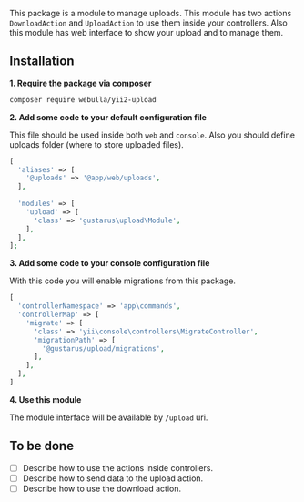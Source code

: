 This package is a module to manage uploads.
This module has two actions `DownloadAction` and `UploadAction` to use them inside your controllers.
Also this module has web interface to show your upload and to manage them.


## Installation
**1. Require the package via composer**
```bash
composer require webulla/yii2-upload
```

**2. Add some code to your default configuration file**

This file should be used inside both `web` and `console`.
Also you should define uploads folder (where to store uploaded files).
```php
[
  'aliases' => [
    '@uploads' => '@app/web/uploads',
  ],
  
  'modules' => [
    'upload' => [
      'class' => 'gustarus\upload\Module',
    ],
  ],
];
```

**3. Add some code to your console configuration file**

With this code you will enable migrations from this package.
```php
[
  'controllerNamespace' => 'app\commands',
  'controllerMap' => [
    'migrate' => [
      'class' => 'yii\console\controllers\MigrateController',
      'migrationPath' => [
        '@gustarus/upload/migrations',
      ],
    ],
  ],
]
```

**4. Use this module**

The module interface will be available by `/upload` uri.


## To be done
- [ ] Describe how to use the actions inside controllers.
- [ ] Describe how to send data to the upload action.
- [ ] Describe how to use the download action.

